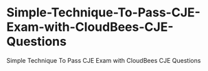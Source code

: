 # Simple-Technique-To-Pass-CJE-Exam-with-CloudBees-CJE-Questions
Simple Technique To Pass CJE Exam with CloudBees CJE Questions
